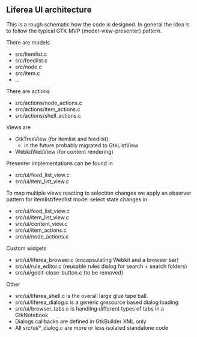 ## Liferea UI architecture

This is a rough schematic how the code is designed. In general the idea
is to follow the typical GTK MVP (model-view-presenter) pattern.

There are models

- src/itemlist.c
- src/feedlist.c
- src/node.c
- src/item.c
- ...

There are actions

- src/actions/node_actions.c
- src/actions/item_actions.c
- src/actions/shell_actions.c

Views are 

- GtkTreeView (for itemlist and feedlist)
  - in the future probably migrated to GtkListView
- WebkitWebView (for content rendering)

Presenter implementations can be found in

- src/ui/feed_list_view.c
- src/ui/item_list_view.c

To map multiple views reacting to selection changes we apply an observer pattern
for itemlist/feedlist model select state changes in

- src/ui/feed_list_view.c
- src/ui/item_list_view.c
- src/ui/content_view.c
- src/ui/item_actions.c
- src/ui/node_actions.c

Custom widgets

- src/ui/liferea_browser.c (encapsulating Webkit and a browser bar)
- src/ui/rule_editor.c (reusable rules dialog for search + search folders)
- src/ui/gedit-close-button.c (to be removed)

Other

- src/ui/liferea_shell.c is the overall large glue tape ball.
- src/ui/liferea_dialog.c is a generic gresource based dialog loading
- src/ui/browser_tabs.c is handling different types of tabs in a GtkNotebook
- Dialogs callbacks are defined in GtkBuilder XML only
- All src/ui/*_dialog.c are more or less isolated standalone code

